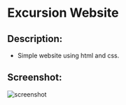# Excursion Website

## Description:
- Simple website using html and css.

## Screenshot:
![screenshot](https://user-images.githubusercontent.com/69173896/113946591-c4792000-97d6-11eb-8314-cd601dec1e29.png)

